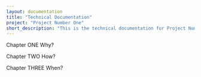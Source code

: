 ```yaml
---
layout: documentation
title: "Technical Documentation"
project: "Project Number One"
short_description: "This is the technical documentation for Project Number One."
---
```



Chapter ONE
Why?

Chapter TWO
How?

Chapter THREE
When?